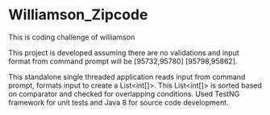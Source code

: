 # Williamson_Zipcode
This is coding challenge of williamson

This project is developed assuming there are no validations and input format from command prompt will be
[95732,95780] [95798,95862].

This standalone single threaded application reads input from command prompt, formats input to create a List<int[]>. This List<int[]> is 
sorted based on comparator and checked for overlapping conditions.
Used TestNG framework for unit tests and Java 8 for source code development.
